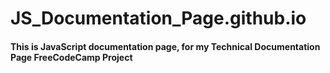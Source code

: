 # JS_Documentation_Page.github.io
#### This is JavaScript documentation page, for my Technical Documentation Page FreeCodeCamp Project 
